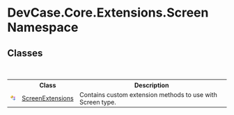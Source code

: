 # DevCase.Core.Extensions.Screen Namespace
 




## Classes
&nbsp;<table><tr><th></th><th>Class</th><th>Description</th></tr><tr><td>![Public class](media/pubclass.gif "Public class")</td><td><a href="T_DevCase_Core_Extensions_Screen_ScreenExtensions">ScreenExtensions</a></td><td>
Contains custom extension methods to use with Screen type.</td></tr></table>&nbsp;
